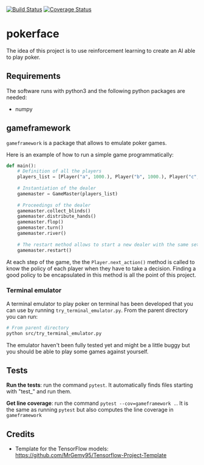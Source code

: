 [![Build Status](https://travis-ci.org/adrienruault/pokerface.svg?branch=master)](https://travis-ci.org/adrienruault/pokerface)
[![Coverage Status](https://coveralls.io/repos/github/adrienruault/pokerface/badge.svg?branch=master)](https://coveralls.io/github/adrienruault/pokerface?branch=master)
# pokerface


The idea of this project is to use reinforcement learning to create an AI able to play poker.


## Requirements

The software runs with python3 and the following python packages are needed:

- numpy



## gameframework

`gameframework` is a package that allows to emulate poker games.

Here is an example of how to run a simple game programmatically:

```python
def main():
    # Definition of all the players
    players_list = [Player("a", 1000.), Player("b", 1000.), Player("c", 1000.)]
    
    # Instantiation of the dealer
    gamemaster = GameMaster(players_list)
    
    # Proceedings of the dealer
    gamemaster.collect_blinds()
    gamemaster.distribute_hands()
    gamemaster.flop()
    gamemaster.turn()
    gamemaster.river()
    
    # The restart method allows to start a new dealer with the same set of players
    gamemaster.restart()
```


At each step of the game, the the `Player.next_action()` method is called to know the policy of each player when they have to take a decision. Finding a good policy to be encapsulated in this method is all the point of this project.


### Terminal emulator

A terminal emulator to play poker on terminal has been developed that you can use by running `try_terminal_emulator.py`. From the parent directory you can run:

```bash
# From parent directory
python src/try_terminal_emulator.py
```

The emulator haven't been fully tested yet and might be a little buggy but you should be able to play some games against yourself.


## Tests

**Run the tests**: run the command `pytest`. It automatically finds files starting with "test_" and run them.

**Get line coverage**: run the command `pytest --cov=gameframework .`. It is the same as running `pytest` but also computes the line coverage in `gameframework`



## Credits

- Template for the TensorFlow models: https://github.com/MrGemy95/Tensorflow-Project-Template
